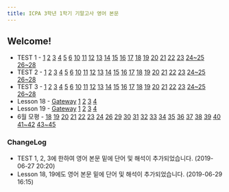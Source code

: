 ```yaml
---
title: ICPA 3학년 1학기 기말고사 영어 본문
---
```

## Welcome!

* TEST 1 - [1](/articles/1.html)  [2](/articles/2.html)  [3](/articles/3.html)  [4](/articles/4.html)  [5](/articles/5.html)  [6](/articles/6.html)  [10](/articles/7.html)  [11](/articles/8.html)  [12](/articles/9.html)  [13](/articles/10.html)  [14](/articles/11.html)  [15](/articles/12.html)  [16](/articles/13.html)  [17](/articles/14.html)  [18](/articles/15.html)  [19](/articles/16.html)  [20](/articles/17.html)  [21](/articles/18.html)  [22](/articles/19.html)  [23](/articles/20.html)  [24~25](/articles/21.html)  [26~28](/articles/22.html)
* TEST 2 - [1](/articles/23.html)  [2](/articles/24.html)  [3](/articles/25.html)  [4](/articles/26.html)  [5](/articles/27.html)  [6](/articles/28.html)  [10](/articles/29.html)  [11](/articles/30.html)  [12](/articles/31.html)  [13](/articles/32.html)  [14](/articles/33.html)  [15](/articles/34.html)  [16](/articles/35.html)  [17](/articles/36.html)  [18](/articles/37.html)  [19](/articles/38.html)  [20](/articles/39.html)  [21](/articles/40.html)  [22](/articles/41.html)  [23](/articles/42.html)  [24~25](/articles/43.html)  [26~28](/articles/44.html)
* TEST 3 - [1](/articles/45.html)  [2](/articles/46.html)  [3](/articles/47.html)  [4](/articles/48.html)  [5](/articles/49.html)  [6](/articles/50.html)  [10](/articles/51.html)  [11](/articles/52.html)  [12](/articles/53.html)  [13](/articles/54.html)  [14](/articles/55.html)  [15](/articles/56.html)  [16](/articles/57.html)  [17](/articles/58.html)  [18](/articles/59.html)  [19](/articles/60.html)  [20](/articles/61.html)  [21](/articles/62.html)  [22](/articles/63.html)  [23](/articles/64.html)  [24~25](/articles/65.html)  [26~28](/articles/66.html)
* Lesson 18 - [Gateway](/articles/67.html)  [1](/articles/68.html)  [2](/articles/69.html)  [3](/articles/70.html)  [4](/articles/71.html)
* Lesson 19 - [Gateway](/articles/72.html)  [1](/articles/73.html)  [2](/articles/74.html)  [3](/articles/75.html)  [4](/articles/76.html)
* 6월 모평 - [18](/articles/77.html)  [19](/articles/78.html)  [20](/articles/79.html)  [21](/articles/80.html)  [22](/articles/81.html)  [23](/articles/82.html)  [24](/articles/83.html)  [26](/articles/84.html)  [29](/articles/85.html)  [30](/articles/86.html)  [31](/articles/87.html)  [32](/articles/88.html)  [33](/articles/89.html)  [34](/articles/90.html)  [35](/articles/91.html)  [36](/articles/92.html)  [37](/articles/93.html)  [38](/articles/94.html)  [39](/articles/95.html)  [40](/articles/96.html)  [41~42](/articles/97.html)  [43~45](/articles/98.html)  
### ChangeLog
* TEST 1, 2, 3에 한하여 영어 본문 밑에 단어 및 해석이 추가되었습니다. (2019-06-27 20:20)
* Lesson 18, 19에도 영어 본문 밑에 단어 및 해석이 추가되었습니다. (2019-06-29 16:15)
